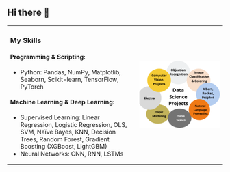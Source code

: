## Hi there 👋
<table>
  <tr>
    <td style="width: 60%; vertical-align: top;">
      <!-- Skills Section -->
      <h3>My Skills</h3>
      <h4>Programming & Scripting:</h4>
      <ul>
        <li>Python: Pandas, NumPy, Matplotlib, Seaborn, Scikit-learn, TensorFlow, PyTorch</li>
      </ul>
      <h4>Machine Learning & Deep Learning:</h4>
      <ul>
        <li>Supervised Learning: Linear Regression, Logistic Regression, OLS, SVM, Naïve Bayes, KNN, Decision Trees, Random Forest, Gradient Boosting (XGBoost, LightGBM)</li>
        <li>Neural Networks: CNN, RNN, LSTMs</li>
      </ul>
      <!-- Add the rest of your skills here -->
    </td>
    <td style="width: 40%; text-align: center;">
      <!-- Banner Section -->
      <img src="https://github.com/Baybordi/Baybordi/blob/main/Featured-Images-8.png?raw=true" alt="Banner Image" width="400"/>
    </td>
  </tr>
</table>







<!--
**Baybordi/Baybordi** is a ✨ _special_ ✨ repository because its `README.md` (this file) appears on your GitHub profile.

Here are some ideas to get you started:

- 🔭 I’m currently working on ...
- 🌱 I’m currently learning ...
- 👯 I’m looking to collaborate on ...
- 🤔 I’m looking for help with ...
- 💬 Ask me about ...
- 📫 How to reach me: ...
- 😄 Pronouns: ...
- ⚡ Fun fact: ...
-->
